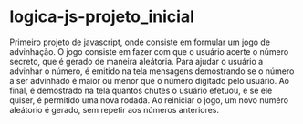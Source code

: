 # logica-js-projeto_inicial
 Primeiro projeto de javascript, onde consiste em formular um jogo de advinhação.
 O jogo consiste em fazer com que o usuário acerte o número secreto, que é gerado de maneira aleátoria.
 Para ajudar o usuário a advinhar o número, é emitido na tela mensagens demostrando se o número a ser advinhado é maior ou menor que o número digitado pelo usuário.
 Ao final, é demostrado na tela quantos chutes o usuário efetuou, e se ele quiser, é permitido uma nova rodada.
Ao reiniciar o jogo, um novo numéro aleátorio é gerado, sem repetir aos números anteriores.
